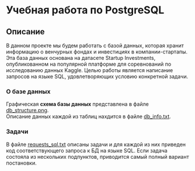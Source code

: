 # Учебная работа по PostgreSQL

## Описание
В данном проекте мы будем работать с базой данных, которая хранит информацию о венчурных фондах и инвестициях в компании-стартапы.
Эта база данных основана на датасете Startup Investments, опубликованном на популярной платформе для соревнований по исследованию данных Kaggle.
Целью работы является написание запросов на языке SQL, удовлетворяющих условию конкретной задачи.

### О базе данных
Графическая **схема базы данных** представлена в файле [db_structure.png](https://raw.githubusercontent.com/smilingthrone13/praktikum_projects/main/Basic%20SQL%20training/db_structure.png).<br>
Описание данных каждой из таблиц нахдится в файле [db_info.txt](https://github.com/smilingthrone13/praktikum_projects/blob/main/Basic%20SQL%20training/db_info.txt).

### Задачи
В файле [requests_sql.txt](https://github.com/smilingthrone13/praktikum_projects/blob/main/Basic%20SQL%20training/requests_sql.txt) описаны задачи и для каждой из них приведен код
соответствующего запроса к БД на языке SQL. Если задача состояла из нескольких подпунктов, приводится самый полный вариант постановки.
